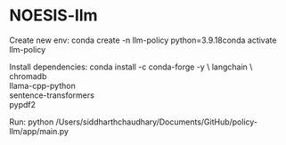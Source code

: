 # NOESIS-llm

Create new env:
conda create -n llm-policy python=3.9.18conda activate llm-policy

Install dependencies:
conda install -c conda-forge -y \         langchain \            
  chromadb \
  llama-cpp-python \
  sentence-transformers \
  pypdf2

Run:
python /Users/siddharthchaudhary/Documents/GitHub/policy-llm/app/main.py

